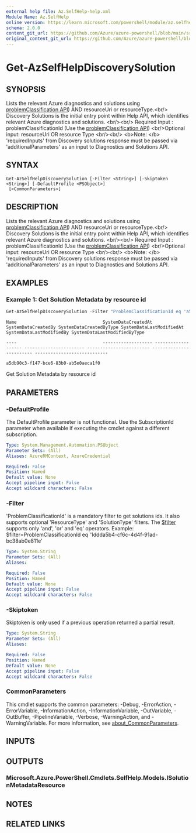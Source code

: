 ```yaml
---
external help file: Az.SelfHelp-help.xml
Module Name: Az.SelfHelp
online version: https://learn.microsoft.com/powershell/module/az.selfhelp/get-azselfhelpdiscoverysolution
schema: 2.0.0
content_git_url: https://github.com/Azure/azure-powershell/blob/main/src/SelfHelp/SelfHelp/help/Get-AzSelfHelpDiscoverySolution.md
original_content_git_url: https://github.com/Azure/azure-powershell/blob/main/src/SelfHelp/SelfHelp/help/Get-AzSelfHelpDiscoverySolution.md
---
```


# Get-AzSelfHelpDiscoverySolution

## SYNOPSIS
Lists the relevant Azure diagnostics and solutions using [problemClassification API](https://learn.microsoft.com/rest/api/support/problem-classifications/list?tabs=HTTP)) AND  resourceUri or resourceType.\<br/\> Discovery Solutions is the initial entry point within Help API, which identifies relevant Azure diagnostics and solutions.
\<br/\>\<br/\> Required Input :  problemClassificationId (Use the [problemClassification API](https://learn.microsoft.com/rest/api/support/problem-classifications/list?tabs=HTTP)) \<br/\>Optional input: resourceUri OR resource Type \<br/\>\<br/\> \<b\>Note: \</b\>  'requiredInputs' from Discovery solutions response must be passed via 'additionalParameters' as an input to Diagnostics and Solutions API.

## SYNTAX

```
Get-AzSelfHelpDiscoverySolution [-Filter <String>] [-Skiptoken <String>] [-DefaultProfile <PSObject>]
 [<CommonParameters>]
```

## DESCRIPTION
Lists the relevant Azure diagnostics and solutions using [problemClassification API](https://learn.microsoft.com/rest/api/support/problem-classifications/list?tabs=HTTP)) AND  resourceUri or resourceType.\<br/\> Discovery Solutions is the initial entry point within Help API, which identifies relevant Azure diagnostics and solutions.
\<br/\>\<br/\> Required Input :  problemClassificationId (Use the [problemClassification API](https://learn.microsoft.com/rest/api/support/problem-classifications/list?tabs=HTTP)) \<br/\>Optional input: resourceUri OR resource Type \<br/\>\<br/\> \<b\>Note: \</b\>  'requiredInputs' from Discovery solutions response must be passed via 'additionalParameters' as an input to Diagnostics and Solutions API.

## EXAMPLES

### Example 1: Get Solution Metadata by resource id
```powershell
Get-AzSelfHelpDiscoverySolution -Filter "ProblemClassificationId eq 'a5db90c3-f147-bce6-83b0-ab5e0aeca1f0'"
```

```output
Name                                 SystemDataCreatedAt SystemDataCreatedBy SystemDataCreatedByType SystemDataLastModifiedAt SystemDataLastModifiedBy SystemDataLastModifiedByType 

----                                 ------------------- ------------------- ----------------------- ------------------------ ------------------------ ---------------------------- 

a5db90c3-f147-bce6-83b0-ab5e0aeca1f0
```

Get Solution Metadata by resource id

## PARAMETERS

### -DefaultProfile
The DefaultProfile parameter is not functional.
Use the SubscriptionId parameter when available if executing the cmdlet against a different subscription.

```yaml
Type: System.Management.Automation.PSObject
Parameter Sets: (All)
Aliases: AzureRMContext, AzureCredential

Required: False
Position: Named
Default value: None
Accept pipeline input: False
Accept wildcard characters: False
```

### -Filter
'ProblemClassificationId' is a mandatory filter to get solutions ids.
It also supports optional 'ResourceType' and 'SolutionType' filters.
The [$filter](https://learn.microsoft.com/en-us/odata/webapi/first-odata-api#filter) supports only 'and', 'or' and 'eq' operators.
Example: $filter=ProblemClassificationId eq '1ddda5b4-cf6c-4d4f-91ad-bc38ab0e811e'

```yaml
Type: System.String
Parameter Sets: (All)
Aliases:

Required: False
Position: Named
Default value: None
Accept pipeline input: False
Accept wildcard characters: False
```

### -Skiptoken
Skiptoken is only used if a previous operation returned a partial result.

```yaml
Type: System.String
Parameter Sets: (All)
Aliases:

Required: False
Position: Named
Default value: None
Accept pipeline input: False
Accept wildcard characters: False
```

### CommonParameters
This cmdlet supports the common parameters: -Debug, -ErrorAction, -ErrorVariable, -InformationAction, -InformationVariable, -OutVariable, -OutBuffer, -PipelineVariable, -Verbose, -WarningAction, and -WarningVariable. For more information, see [about_CommonParameters](http://go.microsoft.com/fwlink/?LinkID=113216).

## INPUTS

## OUTPUTS

### Microsoft.Azure.PowerShell.Cmdlets.SelfHelp.Models.ISolutionMetadataResource

## NOTES

## RELATED LINKS
